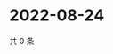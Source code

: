 # 2022-08-24

共 0 条

<!-- BEGIN WEIBO -->
<!-- 最后更新时间 Wed Aug 24 2022 00:21:32 GMT+0800 (China Standard Time) -->

<!-- END WEIBO -->
